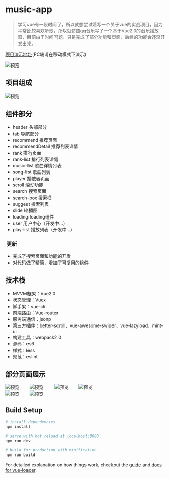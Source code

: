 # music-app

> 学习vue有一段时间了，所以就想尝试着写一个关于vue的实战项目，因为平常比较喜欢听歌，所以就仿照qq音乐写了一个基于Vue2.0的音乐播放器，目前由于时间问题，只是完成了部分功能和页面，后续的功能会逐渐开发出来。

[项目演示地址](https://lzjwrtj.github.io/musicWebApp/dist/index.html)(PC端请在移动模式下演示)

![预览](https://github.com/LZJwrtj/musicwebApp/blob/master/screen/qrcode_image.png)

## 项目组成

![预览](https://github.com/LZJwrtj/musicwebApp/blob/master/screen/vueMusic.png)

## 组件部分

- header 头部部分
- tab 导航部分
- recommend 推荐页面
- recommendDetail 推荐列表详情
- rank 排行页面
- rank-list 排行列表详情
- music-list 歌曲详情列表
- song-list 歌曲列表
- player 播放器页面
- scroll 滚动功能
- search 搜索页面
- search-box 搜索框
- suggest 搜索列表
- slide 轮播图
- loading loading组件
- user 用户中心（开发中...）
- play-list 播放列表（开发中...）
###  更新
- 完成了搜索页面和功能的开发
- 对代码做了精简，增加了可复用的组件

## 技术栈

- MVVM框架：Vue2.0
- 状态管理：Vuex
- 脚手架：vue-cli
- 前端路由：Vue-router
- 服务端通信：jsonp
- 第三方插件：better-scroll、vue-awesome-swiper、vue-lazyload、mint-ui
- 构建工具：webpack2.0
- 源码：es6
- 样式：less
- 规范：eslint

## 部分页面展示

![预览](https://github.com/LZJwrtj/musicwebApp/blob/master/screen/recommend.png)        ![预览](https://github.com/LZJwrtj/musicwebApp/blob/master/screen/rank.png)        
![预览](https://github.com/LZJwrtj/musicwebApp/blob/master/screen/search.png)        ![预览](https://github.com/LZJwrtj/musicwebApp/blob/master/screen/music-list.png)        
![预览](https://github.com/LZJwrtj/musicwebApp/blob/master/screen/player.png)        ![预览](https://github.com/LZJwrtj/musicwebApp/blob/master/screen/singerDetail.png)

## Build Setup

``` bash
# install dependencies
npm install

# serve with hot reload at localhost:8080
npm run dev

# build for production with minification
npm run build

```

For detailed explanation on how things work, checkout the [guide](http://vuejs-templates.github.io/webpack/) and [docs for vue-loader](http://vuejs.github.io/vue-loader).
